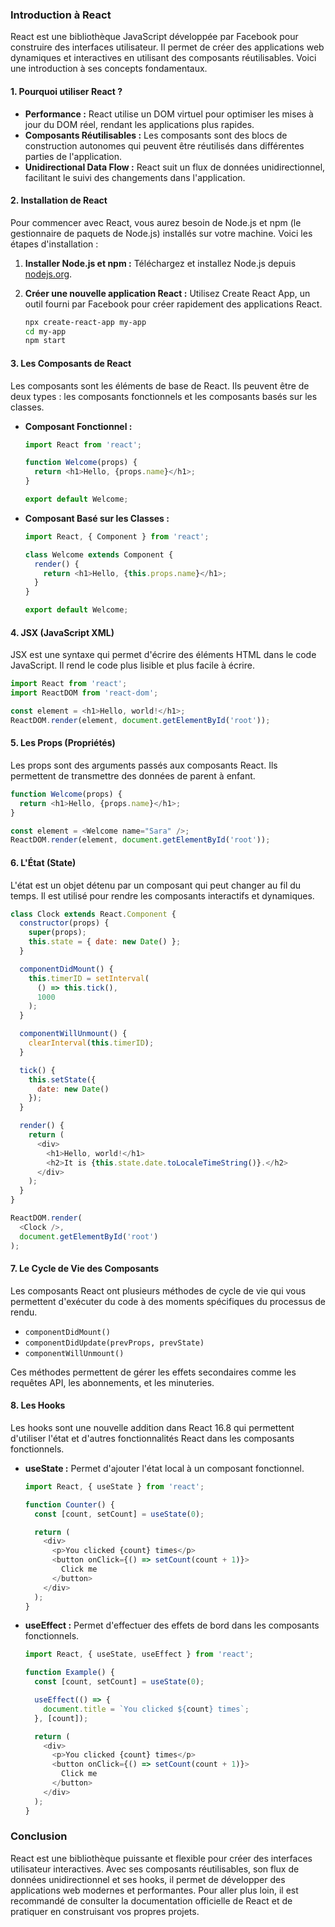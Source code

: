 ### Introduction à React

React est une bibliothèque JavaScript développée par Facebook pour construire des interfaces utilisateur. Il permet de créer des applications web dynamiques et interactives en utilisant des composants réutilisables. Voici une introduction à ses concepts fondamentaux.

#### 1. **Pourquoi utiliser React ?**
- **Performance :** React utilise un DOM virtuel pour optimiser les mises à jour du DOM réel, rendant les applications plus rapides.
- **Composants Réutilisables :** Les composants sont des blocs de construction autonomes qui peuvent être réutilisés dans différentes parties de l'application.
- **Unidirectional Data Flow :** React suit un flux de données unidirectionnel, facilitant le suivi des changements dans l'application.

#### 2. **Installation de React**
Pour commencer avec React, vous aurez besoin de Node.js et npm (le gestionnaire de paquets de Node.js) installés sur votre machine. Voici les étapes d'installation :

1. **Installer Node.js et npm :**
   Téléchargez et installez Node.js depuis [nodejs.org](https://nodejs.org/).

2. **Créer une nouvelle application React :**
   Utilisez Create React App, un outil fourni par Facebook pour créer rapidement des applications React.
   ```bash
   npx create-react-app my-app
   cd my-app
   npm start
   ```

#### 3. **Les Composants de React**
Les composants sont les éléments de base de React. Ils peuvent être de deux types : les composants fonctionnels et les composants basés sur les classes.

- **Composant Fonctionnel :**
  ```javascript
  import React from 'react';

  function Welcome(props) {
    return <h1>Hello, {props.name}</h1>;
  }

  export default Welcome;
  ```

- **Composant Basé sur les Classes :**
  ```javascript
  import React, { Component } from 'react';

  class Welcome extends Component {
    render() {
      return <h1>Hello, {this.props.name}</h1>;
    }
  }

  export default Welcome;
  ```

#### 4. **JSX (JavaScript XML)**
JSX est une syntaxe qui permet d'écrire des éléments HTML dans le code JavaScript. Il rend le code plus lisible et plus facile à écrire.

```javascript
import React from 'react';
import ReactDOM from 'react-dom';

const element = <h1>Hello, world!</h1>;
ReactDOM.render(element, document.getElementById('root'));
```

#### 5. **Les Props (Propriétés)**
Les props sont des arguments passés aux composants React. Ils permettent de transmettre des données de parent à enfant.

```javascript
function Welcome(props) {
  return <h1>Hello, {props.name}</h1>;
}

const element = <Welcome name="Sara" />;
ReactDOM.render(element, document.getElementById('root'));
```

#### 6. **L'État (State)**
L'état est un objet détenu par un composant qui peut changer au fil du temps. Il est utilisé pour rendre les composants interactifs et dynamiques.

```javascript
class Clock extends React.Component {
  constructor(props) {
    super(props);
    this.state = { date: new Date() };
  }

  componentDidMount() {
    this.timerID = setInterval(
      () => this.tick(),
      1000
    );
  }

  componentWillUnmount() {
    clearInterval(this.timerID);
  }

  tick() {
    this.setState({
      date: new Date()
    });
  }

  render() {
    return (
      <div>
        <h1>Hello, world!</h1>
        <h2>It is {this.state.date.toLocaleTimeString()}.</h2>
      </div>
    );
  }
}

ReactDOM.render(
  <Clock />,
  document.getElementById('root')
);
```

#### 7. **Le Cycle de Vie des Composants**
Les composants React ont plusieurs méthodes de cycle de vie qui vous permettent d'exécuter du code à des moments spécifiques du processus de rendu.

- `componentDidMount()`
- `componentDidUpdate(prevProps, prevState)`
- `componentWillUnmount()`

Ces méthodes permettent de gérer les effets secondaires comme les requêtes API, les abonnements, et les minuteries.

#### 8. **Les Hooks**
Les hooks sont une nouvelle addition dans React 16.8 qui permettent d'utiliser l'état et d'autres fonctionnalités React dans les composants fonctionnels.

- **useState :** Permet d'ajouter l'état local à un composant fonctionnel.
  ```javascript
  import React, { useState } from 'react';

  function Counter() {
    const [count, setCount] = useState(0);

    return (
      <div>
        <p>You clicked {count} times</p>
        <button onClick={() => setCount(count + 1)}>
          Click me
        </button>
      </div>
    );
  }
  ```

- **useEffect :** Permet d'effectuer des effets de bord dans les composants fonctionnels.
  ```javascript
  import React, { useState, useEffect } from 'react';

  function Example() {
    const [count, setCount] = useState(0);

    useEffect(() => {
      document.title = `You clicked ${count} times`;
    }, [count]);

    return (
      <div>
        <p>You clicked {count} times</p>
        <button onClick={() => setCount(count + 1)}>
          Click me
        </button>
      </div>
    );
  }
  ```

### Conclusion
React est une bibliothèque puissante et flexible pour créer des interfaces utilisateur interactives. Avec ses composants réutilisables, son flux de données unidirectionnel et ses hooks, il permet de développer des applications web modernes et performantes. Pour aller plus loin, il est recommandé de consulter la documentation officielle de React et de pratiquer en construisant vos propres projets.